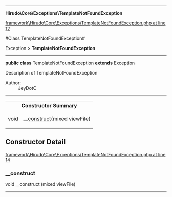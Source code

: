 

- - -

**Hirudo\Core\Exceptions\TemplateNotFoundException**


<a href="https://github.com/JeyDotC/Hirudo/blob/make-composer-compatible/framework/Hirudo/Core/Exceptions/TemplateNotFoundException.php#L12" target='_blank'>framework\Hirudo\Core\Exceptions\TemplateNotFoundException.php at line 12</a>

#Class TemplateNotFoundException#

Exception &gt; **TemplateNotFoundException**




- - -

<p><strong>public  class</strong> <span>TemplateNotFoundException</span>
<strong>extends</strong> Exception

</p>

<div class="comment" id="overview_description"><p>Description of TemplateNotFoundException</p></div>

<dl>
<dt>Author:</dt>
<dd>JeyDotC</dd>
</dl>


<hr />

<table id="summary_constructor">
<tr><th colspan="2">Constructor Summary</th></tr>
<tr>
<td><span class='k'></span> <span class='nx'>void</span></td>
<td class="description"><p class="name"><a href="#__construct">__construct</a>(mixed viewFile)</p></td>
</tr>
</table>

<h2>Constructor Detail</h2>


<a href="https://github.com/JeyDotC/Hirudo/blob/make-composer-compatible/framework/Hirudo/Core/Exceptions/TemplateNotFoundException.php#L14" target='_blank'>framework\Hirudo\Core\Exceptions\TemplateNotFoundException.php at line 14</a>

<h3 id="__construct">__construct</h3>
<span class='k'></span> <span class='nx'>void</span> <span class='nf'>__construct</span> (mixed viewFile)

<div class="details">

</div>

- - -

